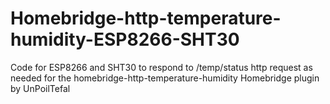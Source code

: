# Homebridge-http-temperature-humidity-ESP8266-SHT30
Code for ESP8266 and SHT30 to respond to /temp/status http request as needed for the homebridge-http-temperature-humidity Homebridge plugin by UnPoilTefal 

